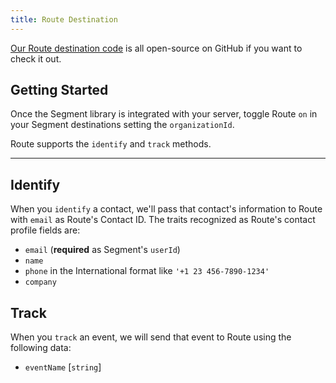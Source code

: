 ```yaml
---
title: Route Destination
---
```


[Our Route destination code](https://github.com/segment-integrations/analytics.js-integration-route) is all open-source on GitHub if you want to check it out.

## Getting Started

Once the Segment library is integrated with your server, toggle Route `on` in your Segment destinations setting the `organizationId`.

Route supports the `identify` and `track` methods.

---

## Identify

When you `identify` a contact, we'll pass that contact's information to Route with `email` as Route's Contact ID. The traits recognized as Route's contact profile fields are:

- `email` (**required** as Segment's `userId`)
- `name`
- `phone` in the International format like `'+1 23 456-7890-1234'`
- `company`

## Track

When you `track` an event, we will send that event to Route using the following data:

- `eventName` [`string`]
